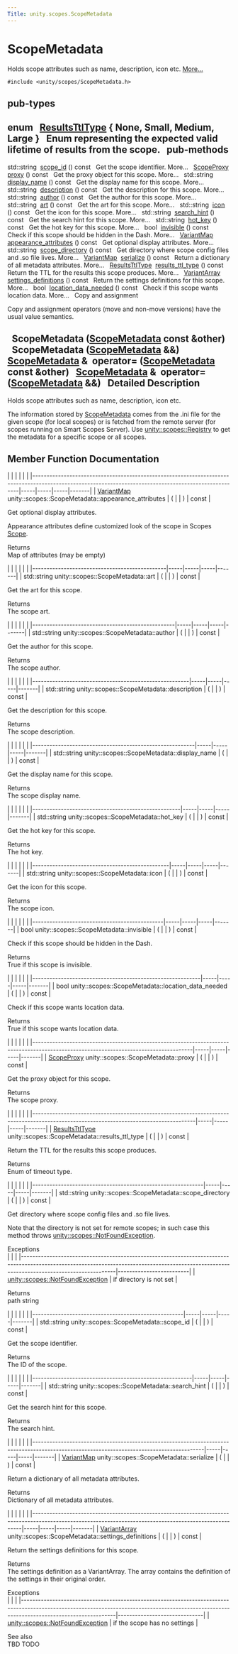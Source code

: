 ```yaml
---
Title: unity.scopes.ScopeMetadata
---
```

        
ScopeMetadata
=============

Holds scope attributes such as name, description, icon etc. [More...](#details)

`#include <unity/scopes/ScopeMetadata.h>`

pub-types
-----------------------------------------

<span id="a6fb29deb86215b969a721b9c67328eeb" class="anchor"></span>enum  
<a href="#a6fb29deb86215b969a721b9c67328eeb">ResultsTtlType</a> { **None**, **Small**, **Medium**, **Large** }
 
Enum representing the expected valid lifetime of results from the scope.
 
pub-methods
------------------------------------------------------

std::string 
<a href="#abc13282db1a0d899e6a1daf2a40beba8">scope_id</a> () const
 
Get the scope identifier. More...
 
<a href="unity.scopes.md#a94db15da410f8419e4da711db842aaae">ScopeProxy</a> 
<a href="#a2d3a7700ed04e0f4b6ccb054d869d8c2">proxy</a> () const
 
Get the proxy object for this scope. More...
 
std::string 
<a href="#a7aca280ea8e8b1a96ac24b8f7efabfe8">display_name</a> () const
 
Get the display name for this scope. More...
 
std::string 
<a href="#adc16d2c66411956f96a6ba3f0b33d811">description</a> () const
 
Get the description for this scope. More...
 
std::string 
<a href="#a67465b69a72c548c1c46919dff6809d7">author</a> () const
 
Get the author for this scope. More...
 
std::string 
<a href="#aabeec6ec7dad68309af95c5a1731673c">art</a> () const
 
Get the art for this scope. More...
 
std::string 
<a href="#af6d6753b013551a2d465a21f8f8bf131">icon</a> () const
 
Get the icon for this scope. More...
 
std::string 
<a href="#a5c8ae76986842475d4eaf4d2304f6143">search_hint</a> () const
 
Get the search hint for this scope. More...
 
std::string 
<a href="#abdeacf5f5dbdb8c75b5a2cbc32e80d82">hot_key</a> () const
 
Get the hot key for this scope. More...
 
bool 
<a href="#a24360dffb0183b75e064148d5952fdcb">invisible</a> () const
 
Check if this scope should be hidden in the Dash. More...
 
<a href="unity.scopes.md#ad5d8ccfa11a327fca6f3e4cee11f4c10">VariantMap</a> 
<a href="#a5929e9ed85eabc03a1bd2324a1234fd6">appearance_attributes</a> () const
 
Get optional display attributes. More...
 
std::string 
<a href="#a6c4592204ef51a8a6eec2f6cc65ba8cb">scope_directory</a> () const
 
Get directory where scope config files and .so file lives. More...
 
<a href="unity.scopes.md#ad5d8ccfa11a327fca6f3e4cee11f4c10">VariantMap</a> 
<a href="#af2aaf529613cd41a1a9a3895271eab32">serialize</a> () const
 
Return a dictionary of all metadata attributes. More...
 
<a href="#a6fb29deb86215b969a721b9c67328eeb">ResultsTtlType</a> 
<a href="#aab63ca25ab0e3ff312908e07d3334ae0">results_ttl_type</a> () const
 
Return the TTL for the results this scope produces. More...
 
<a href="unity.scopes.md#aa3bf32d584efd902bca79698a07dd934">VariantArray</a> 
<a href="#a6351dda2c91889a06f0ec31e669ab385">settings_definitions</a> () const
 
Return the settings definitions for this scope. More...
 
bool 
<a href="#a688ff4dbec4f71d8b6bcd3b0879b737b">location_data_needed</a> () const
 
Check if this scope wants location data. More...
 
Copy and assignment

Copy and assignment operators (move and non-move versions) have the usual value semantics.

 
**ScopeMetadata** (<a href="index.html">ScopeMetadata</a> const &other)
 
 
**ScopeMetadata** (<a href="index.html">ScopeMetadata</a> &&)
 
<a href="index.html">ScopeMetadata</a> & 
**operator=** (<a href="index.html">ScopeMetadata</a> const &other)
 
<a href="index.html">ScopeMetadata</a> & 
**operator=** (<a href="index.html">ScopeMetadata</a> &&)
 
<span id="details"></span>
Detailed Description
--------------------

Holds scope attributes such as name, description, icon etc.

The information stored by <a href="index.html" title="Holds scope attributes such as name, description, icon etc. ">ScopeMetadata</a> comes from the .ini file for the given scope (for local scopes) or is fetched from the remote server (for scopes running on Smart Scopes Server). Use <a href="unity.scopes.Registry.md" title="White pages service for available scopes. ">unity::scopes::Registry</a> to get the metadata for a specific scope or all scopes.

Member Function Documentation
-----------------------------

<span id="a5929e9ed85eabc03a1bd2324a1234fd6" class="anchor"></span>
|                                                                                                                                                       |     |     |     |       |
|-------------------------------------------------------------------------------------------------------------------------------------------------------|-----|-----|-----|-------|
| <a href="unity.scopes.md#ad5d8ccfa11a327fca6f3e4cee11f4c10">VariantMap</a> unity::scopes::ScopeMetadata::appearance\_attributes | (   |     | )   | const |

Get optional display attributes.

Appearance attributes define customized look of the scope in Scopes <a href="unity.scopes.Scope.md" title="Allows queries, preview requests, and activation requests to be sent to a scope. ">Scope</a>.

Returns  
Map of attributes (may be empty)

<span id="aabeec6ec7dad68309af95c5a1731673c" class="anchor"></span>
|                                               |     |     |     |       |
|-----------------------------------------------|-----|-----|-----|-------|
| std::string unity::scopes::ScopeMetadata::art | (   |     | )   | const |

Get the art for this scope.

Returns  
The scope art.

<span id="a67465b69a72c548c1c46919dff6809d7" class="anchor"></span>
|                                                  |     |     |     |       |
|--------------------------------------------------|-----|-----|-----|-------|
| std::string unity::scopes::ScopeMetadata::author | (   |     | )   | const |

Get the author for this scope.

Returns  
The scope author.

<span id="adc16d2c66411956f96a6ba3f0b33d811" class="anchor"></span>
|                                                       |     |     |     |       |
|-------------------------------------------------------|-----|-----|-----|-------|
| std::string unity::scopes::ScopeMetadata::description | (   |     | )   | const |

Get the description for this scope.

Returns  
The scope description.

<span id="a7aca280ea8e8b1a96ac24b8f7efabfe8" class="anchor"></span>
|                                                         |     |     |     |       |
|---------------------------------------------------------|-----|-----|-----|-------|
| std::string unity::scopes::ScopeMetadata::display\_name | (   |     | )   | const |

Get the display name for this scope.

Returns  
The scope display name.

<span id="abdeacf5f5dbdb8c75b5a2cbc32e80d82" class="anchor"></span>
|                                                    |     |     |     |       |
|----------------------------------------------------|-----|-----|-----|-------|
| std::string unity::scopes::ScopeMetadata::hot\_key | (   |     | )   | const |

Get the hot key for this scope.

Returns  
The hot key.

<span id="af6d6753b013551a2d465a21f8f8bf131" class="anchor"></span>
|                                                |     |     |     |       |
|------------------------------------------------|-----|-----|-----|-------|
| std::string unity::scopes::ScopeMetadata::icon | (   |     | )   | const |

Get the icon for this scope.

Returns  
The scope icon.

<span id="a24360dffb0183b75e064148d5952fdcb" class="anchor"></span>
|                                              |     |     |     |       |
|----------------------------------------------|-----|-----|-----|-------|
| bool unity::scopes::ScopeMetadata::invisible | (   |     | )   | const |

Check if this scope should be hidden in the Dash.

Returns  
True if this scope is invisible.

<span id="a688ff4dbec4f71d8b6bcd3b0879b737b" class="anchor"></span>
|                                                           |     |     |     |       |
|-----------------------------------------------------------|-----|-----|-----|-------|
| bool unity::scopes::ScopeMetadata::location\_data\_needed | (   |     | )   | const |

Check if this scope wants location data.

Returns  
True if this scope wants location data.

<span id="a2d3a7700ed04e0f4b6ccb054d869d8c2" class="anchor"></span>
|                                                                                                                                      |     |     |     |       |
|--------------------------------------------------------------------------------------------------------------------------------------|-----|-----|-----|-------|
| <a href="unity.scopes.md#a94db15da410f8419e4da711db842aaae">ScopeProxy</a> unity::scopes::ScopeMetadata::proxy | (   |     | )   | const |

Get the proxy object for this scope.

Returns  
The scope proxy.

<span id="aab63ca25ab0e3ff312908e07d3334ae0" class="anchor"></span>
|                                                                                                                                       |     |     |     |       |
|---------------------------------------------------------------------------------------------------------------------------------------|-----|-----|-----|-------|
| <a href="#a6fb29deb86215b969a721b9c67328eeb">ResultsTtlType</a> unity::scopes::ScopeMetadata::results\_ttl\_type | (   |     | )   | const |

Return the TTL for the results this scope produces.

Returns  
Enum of timeout type.

<span id="a6c4592204ef51a8a6eec2f6cc65ba8cb" class="anchor"></span>
|                                                            |     |     |     |       |
|------------------------------------------------------------|-----|-----|-----|-------|
| std::string unity::scopes::ScopeMetadata::scope\_directory | (   |     | )   | const |

Get directory where scope config files and .so file lives.

Note that the directory is not set for remote scopes; in such case this method throws <a href="unity.scopes.NotFoundException.md" title="Exception to indicate that an object wasn&#39;t found by a lookup function. ">unity::scopes::NotFoundException</a>.

Exceptions  
|                                                                                                                                                                                             |                         |
|---------------------------------------------------------------------------------------------------------------------------------------------------------------------------------------------|-------------------------|
| <a href="unity.scopes.NotFoundException.md" title="Exception to indicate that an object wasn&#39;t found by a lookup function. ">unity::scopes::NotFoundException</a> | if directory is not set |

<!-- -->

Returns  
path string

<span id="abc13282db1a0d899e6a1daf2a40beba8" class="anchor"></span>
|                                                     |     |     |     |       |
|-----------------------------------------------------|-----|-----|-----|-------|
| std::string unity::scopes::ScopeMetadata::scope\_id | (   |     | )   | const |

Get the scope identifier.

Returns  
The ID of the scope.

<span id="a5c8ae76986842475d4eaf4d2304f6143" class="anchor"></span>
|                                                        |     |     |     |       |
|--------------------------------------------------------|-----|-----|-----|-------|
| std::string unity::scopes::ScopeMetadata::search\_hint | (   |     | )   | const |

Get the search hint for this scope.

Returns  
The search hint.

<span id="af2aaf529613cd41a1a9a3895271eab32" class="anchor"></span>
|                                                                                                                                          |     |     |     |       |
|------------------------------------------------------------------------------------------------------------------------------------------|-----|-----|-----|-------|
| <a href="unity.scopes.md#ad5d8ccfa11a327fca6f3e4cee11f4c10">VariantMap</a> unity::scopes::ScopeMetadata::serialize | (   |     | )   | const |

Return a dictionary of all metadata attributes.

Returns  
Dictionary of all metadata attributes.

<span id="a6351dda2c91889a06f0ec31e669ab385" class="anchor"></span>
|                                                                                                                                                        |     |     |     |       |
|--------------------------------------------------------------------------------------------------------------------------------------------------------|-----|-----|-----|-------|
| <a href="unity.scopes.md#aa3bf32d584efd902bca79698a07dd934">VariantArray</a> unity::scopes::ScopeMetadata::settings\_definitions | (   |     | )   | const |

Return the settings definitions for this scope.

Returns  
The settings definition as a VariantArray. The array contains the definition of the settings in their original order.

<!-- -->

Exceptions  
|                                                                                                                                                                                             |                              |
|---------------------------------------------------------------------------------------------------------------------------------------------------------------------------------------------|------------------------------|
| <a href="unity.scopes.NotFoundException.md" title="Exception to indicate that an object wasn&#39;t found by a lookup function. ">unity::scopes::NotFoundException</a> | if the scope has no settings |

<!-- -->

See also  
TBD TODO

